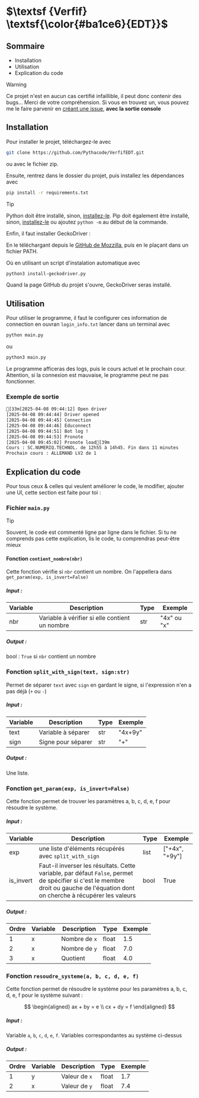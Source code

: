 # $\textsf {Verfif} \textsf{\color{#ba1ce6}{EDT}}$

## Sommaire

- Installation
- Utilisation
- Explication du code

> [!WARNING]
> Ce projet n'est en aucun cas certifié infaillible, il peut donc contenir des bugs... Merci de votre compréhension.
> Si vous en trouvez un, vous pouvez me le faire parvenir en [créant une issue](https://github.com/Pythacode/PySolver/issues), **avec la sortie console**


## Installation

Pour installer le projet, téléchargez-le avec 
```bash
git clone https://github.com/Pythacode/VerfifEDT.git
```
ou avec le fichier zip.

Ensuite, rentrez dans le dossier du projet, puis installez les dépendances avec

```bash
pip install -r requirements.txt
```

> [!TIP]
> Python doit être installé, sinon, [installez-le](https://www.python.org/downloads/).
> Pip doit également être installé, sinon, [installez-le](https://pip.pypa.io/en/stable/installation/) ou ajoutez `python -m` au début de la commande.

Enfin, il faut installer GeckoDriver :

En le téléchargant depuis le [GitHub de Mozzilla](https://github.com/mozilla/geckodriver/releases), puis en le plaçant dans un fichier PATH.

Où en utilisant un script d'instalation automatique avec
```bash
python3 install-geckodriver.py
```
Quand la page GitHub du projet s'ouvre, GeckoDriver seras installé.

## Utilisation 

Pour utiliser le programme, il faut le configurer ces information de connection en ouvran `login_info.txt`
lancer dans un terminal avec
```bash
python main.py
```
ou
```bash
python3 main.py
```

Le programme afficeras des logs, puis le cours actuel et le prochain cour.
Attention, si la connexion est mauvaise, le programme peut ne pas fonctionner.

### Exemple de sortie

```bash
[33m[2025-04-08 09:44:12] Open driver
[2025-04-08 09:44:44] Driver opened
[2025-04-08 09:44:45] Connection
[2025-04-08 09:44:46] Éduconnect
[2025-04-08 09:44:51] Bot log !
[2025-04-08 09:44:53] Pronote
[2025-04-08 09:45:02] Pronote load[39m
Cours : SC.NUMERIQ.TECHNOL. de 12h55 à 14h45. Fin dans 11 minutes
Prochain cours : ALLEMAND LV2 de 1
```

## Explication du code

Pour tous ceux & celles qui veulent améliorer le code, le modifier, ajouter une UI, cette section est faite pour toi :

### Fichier `main.py`

> [!TIP]
> Souvent, le code est commenté ligne par ligne dans le fichier. Si tu ne comprends pas cette explication, lis le code, tu comprendras peut-être mieux

#### Fonction `contient_nombre(nbr)`

Cette fonction vérifie si `nbr` contient un nombre. On l'appellera dans `get_param(exp, is_invert=False)`

##### Input :
| Variable | Description | Type | Exemple |
|----------|----|--|---------|
| nbr  | Variable à vérifier si elle contient un nombre | str  | "4x" ou "x"  |

##### Output :
bool :
`True` si `nbr` contient un nombre

### Fonction `split_with_sign(text, sign:str)`

Permet de séparer `text` avec `sign` en gardant le signe, si l'expression n'en a pas déjà (`+` ou `-`)

##### Input :
| Variable | Description | Type | Exemple |
|----------|----|--|---------|
| text  | Variable à séparer | str  | "4x+9y" |
| sign  | Signe pour séparer | str  | "+" |

##### Output :
Une liste.

### Fonction `get_param(exp, is_invert=False)`

Cette fonction permet de trouver les paramètres a, b, c, d, e, f pour résoudre le système.

##### Input :
| Variable | Description | Type | Exemple |
|----------|----|--|---------|
| exp  | une liste d'éléments récupérés avec `split_with_sign`  | list  | ["+4x", "+9y"] |
| is_invert  | Faut-il inverser les résultats. Cette variable, par défaut `False`, permet de spécifier si c'est le membre droit ou gauche de l'équation dont on cherche à récupérer les valeurs | bool  | True |

##### Output :

| Ordre | Variable | Description | Type | Exemple |
|----|------|----|--|---------|
| 1 | x | Nombre de `x`  | float  | 1.5 |
| 2 | x | Nombre de `y`  | float  | 7.0 |
| 3 | x | Quotient  | float  | 4.0 |

### Fonction `resoudre_systeme(a, b, c, d, e, f)`

Cette fonction permet de résoudre le système pour les paramètres a, b, c, d, e, f pour le système suivant :

$$
\begin{aligned}
ax + by = e \\
cx + dy = f
\end{aligned}
$$


##### Input :

Variable `a`, `b`, `c`, `d`, `e`, `f`. Variables correspondantes au système ci-dessus

##### Output :

| Ordre | Variable | Description | Type | Exemple |
|----|------|----|--|---------|
| 1 | y | Valeur de `x`  | float  | 1.7 |
| 2 | x | Valeur de `y`  | float  | 7.4 |
